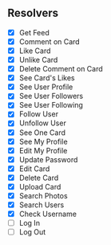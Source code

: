 ## Resolvers

- [x] Get Feed
- [x] Comment on Card
- [x] Like Card
- [x] Unlike Card
- [x] Delete Comment on Card
- [x] See Card's Likes
- [x] See User Profile
- [x] See User Followers
- [x] See User Following
- [x] Follow User
- [x] Unfollow User
- [x] See One Card
- [x] See My Profile
- [x] Edit My Profile
- [x] Update Password
- [x] Edit Card
- [x] Delete Card
- [x] Upload Card
- [x] Search Photos
- [x] Search Users
- [x] Check Username
- [ ] Log In
- [ ] Log Out
